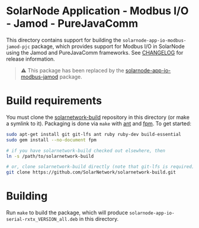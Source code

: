# SolarNode Application - Modbus I/O - Jamod - PureJavaComm

This directory contains support for building the `solarnode-app-io-modbus-jamod-pjc` package, which
provides support for Modbus I/O in SolarNode using the Jamod and PureJavaComm frameworks. See
[CHANGELOG](./CHANGELOG.md) for release information.

> :warning: This package has been replaced by the [solarnode-app-io-modbus-jamod](../../solarnode-app-io-modbus-jamod)
> package.

# Build requirements

You must clone the [solarnetwork-build][sn-build] repository in this directory (or make a symlink
to it). Packaging is done via `make` with [ant][ant] and [fpm][fpm]. To get started:

```sh
sudo apt-get install git git-lfs ant ruby ruby-dev build-essential
sudo gem install --no-document fpm

# if you have solarnetwork-build checked out elsewhere, then
ln -s /path/to/solarnetwork-build

# or, clone solarnetwork-build directly (note that git-lfs is required)
git clone https://github.com/SolarNetwork/solarnetwork-build.git
```

# Building

Run `make` to build the package, which will produce `solarnode-app-io-serial-rxtx_VERSION_all.deb`
in this directory.

[ant]: https://ant.apache.org/
[fpm]: https://github.com/jordansissel/fpm
[sn-build]: https://github.com/SolarNetwork/solarnetwork-build/
